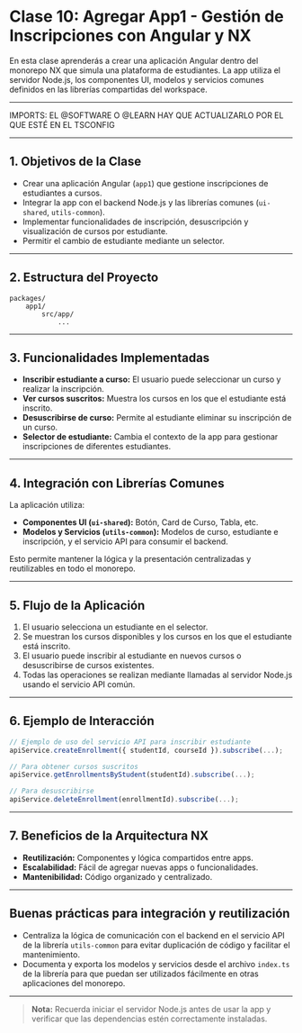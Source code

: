# Clase 10: Agregar App1 - Gestión de Inscripciones con Angular y NX

En esta clase aprenderás a crear una aplicación Angular dentro del monorepo NX que simula una plataforma de estudiantes. La app utiliza el servidor Node.js, los componentes UI, modelos y servicios comunes definidos en las librerías compartidas del workspace.

---

IMPORTS: EL @SOFTWARE O @LEARN HAY QUE ACTUALIZARLO POR EL QUE ESTÉ EN EL TSCONFIG

---

## 1. Objetivos de la Clase

- Crear una aplicación Angular (`app1`) que gestione inscripciones de estudiantes a cursos.
- Integrar la app con el backend Node.js y las librerías comunes (`ui-shared`, `utils-common`).
- Implementar funcionalidades de inscripción, desuscripción y visualización de cursos por estudiante.
- Permitir el cambio de estudiante mediante un selector.

---

## 2. Estructura del Proyecto

```
packages/
	app1/
		src/app/
			...
```

---

## 3. Funcionalidades Implementadas

- **Inscribir estudiante a curso:** El usuario puede seleccionar un curso y realizar la inscripción.
- **Ver cursos suscritos:** Muestra los cursos en los que el estudiante está inscrito.
- **Desuscribirse de curso:** Permite al estudiante eliminar su inscripción de un curso.
- **Selector de estudiante:** Cambia el contexto de la app para gestionar inscripciones de diferentes estudiantes.

---

## 4. Integración con Librerías Comunes

La aplicación utiliza:

- **Componentes UI (`ui-shared`):** Botón, Card de Curso, Tabla, etc.
- **Modelos y Servicios (`utils-common`):** Modelos de curso, estudiante e inscripción, y el servicio API para consumir el backend.

Esto permite mantener la lógica y la presentación centralizadas y reutilizables en todo el monorepo.

---

## 5. Flujo de la Aplicación

1. El usuario selecciona un estudiante en el selector.
2. Se muestran los cursos disponibles y los cursos en los que el estudiante está inscrito.
3. El usuario puede inscribir al estudiante en nuevos cursos o desuscribirse de cursos existentes.
4. Todas las operaciones se realizan mediante llamadas al servidor Node.js usando el servicio API común.

---

## 6. Ejemplo de Interacción

```typescript
// Ejemplo de uso del servicio API para inscribir estudiante
apiService.createEnrollment({ studentId, courseId }).subscribe(...);

// Para obtener cursos suscritos
apiService.getEnrollmentsByStudent(studentId).subscribe(...);

// Para desuscribirse
apiService.deleteEnrollment(enrollmentId).subscribe(...);
```

---

## 7. Beneficios de la Arquitectura NX

- **Reutilización:** Componentes y lógica compartidos entre apps.
- **Escalabilidad:** Fácil de agregar nuevas apps o funcionalidades.
- **Mantenibilidad:** Código organizado y centralizado.

---

## Buenas prácticas para integración y reutilización

- Centraliza la lógica de comunicación con el backend en el servicio API de la librería `utils-common` para evitar duplicación de código y facilitar el mantenimiento.
- Documenta y exporta los modelos y servicios desde el archivo `index.ts` de la librería para que puedan ser utilizados fácilmente en otras aplicaciones del monorepo.

---

> **Nota:** Recuerda iniciar el servidor Node.js antes de usar la app y verificar que las dependencias estén correctamente instaladas.
